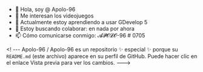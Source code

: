 - 👋 Hola, soy @ Apolo-96
- 👀 Me interesan los videojuegos
- 🌱 Actualmente estoy aprendiendo a usar GDevelop 5
- 💞️ Estoy buscando colaborar: en nada por ahora
- 📫 Cómo comunicarse conmigo: 𝓐𝓟𝓞𝓛𝓞-96 # 0705

<! ---
Apolo-96 / Apolo-96 es un repositorio ✨ especial ✨ porque su `README.md` (este archivo) aparece en su perfil de GitHub.
Puede hacer clic en el enlace Vista previa para ver los cambios.
--->
